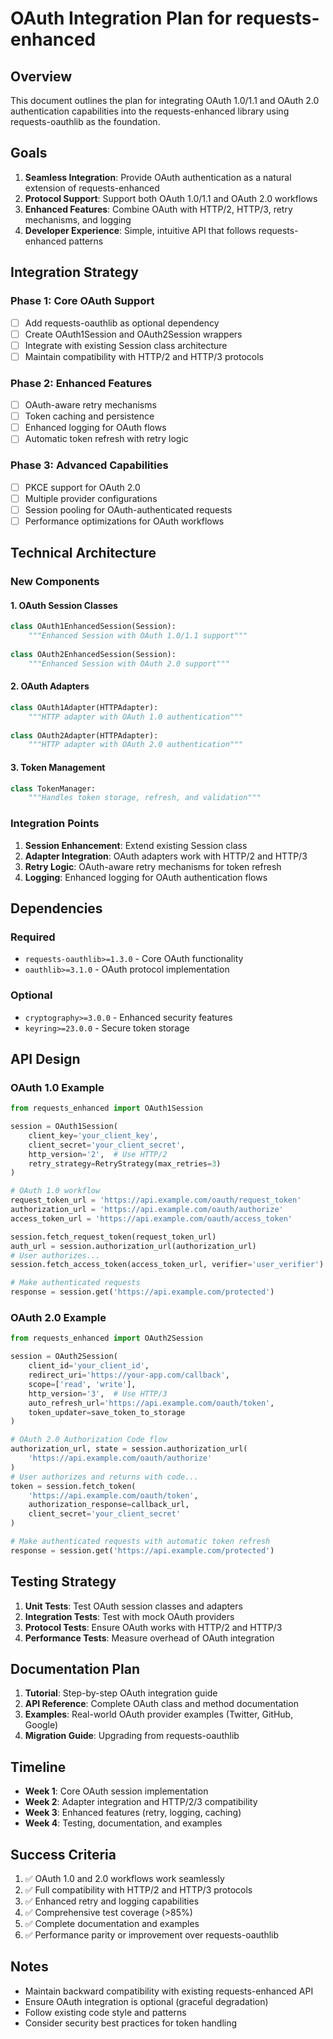 # OAuth Integration Plan for requests-enhanced

## Overview

This document outlines the plan for integrating OAuth 1.0/1.1 and OAuth 2.0 authentication capabilities into the requests-enhanced library using requests-oauthlib as the foundation.

## Goals

1. **Seamless Integration**: Provide OAuth authentication as a natural extension of requests-enhanced
2. **Protocol Support**: Support both OAuth 1.0/1.1 and OAuth 2.0 workflows
3. **Enhanced Features**: Combine OAuth with HTTP/2, HTTP/3, retry mechanisms, and logging
4. **Developer Experience**: Simple, intuitive API that follows requests-enhanced patterns

## Integration Strategy

### Phase 1: Core OAuth Support
- [ ] Add requests-oauthlib as optional dependency
- [ ] Create OAuth1Session and OAuth2Session wrappers
- [ ] Integrate with existing Session class architecture
- [ ] Maintain compatibility with HTTP/2 and HTTP/3 protocols

### Phase 2: Enhanced Features
- [ ] OAuth-aware retry mechanisms
- [ ] Token caching and persistence
- [ ] Enhanced logging for OAuth flows
- [ ] Automatic token refresh with retry logic

### Phase 3: Advanced Capabilities
- [ ] PKCE support for OAuth 2.0
- [ ] Multiple provider configurations
- [ ] Session pooling for OAuth-authenticated requests
- [ ] Performance optimizations for OAuth workflows

## Technical Architecture

### New Components

#### 1. OAuth Session Classes
```python
class OAuth1EnhancedSession(Session):
    """Enhanced Session with OAuth 1.0/1.1 support"""
    
class OAuth2EnhancedSession(Session):
    """Enhanced Session with OAuth 2.0 support"""
```

#### 2. OAuth Adapters
```python
class OAuth1Adapter(HTTPAdapter):
    """HTTP adapter with OAuth 1.0 authentication"""
    
class OAuth2Adapter(HTTPAdapter):
    """HTTP adapter with OAuth 2.0 authentication"""
```

#### 3. Token Management
```python
class TokenManager:
    """Handles token storage, refresh, and validation"""
```

### Integration Points

1. **Session Enhancement**: Extend existing Session class
2. **Adapter Integration**: OAuth adapters work with HTTP/2 and HTTP/3
3. **Retry Logic**: OAuth-aware retry mechanisms for token refresh
4. **Logging**: Enhanced logging for OAuth authentication flows

## Dependencies

### Required
- `requests-oauthlib>=1.3.0` - Core OAuth functionality
- `oauthlib>=3.1.0` - OAuth protocol implementation

### Optional
- `cryptography>=3.0.0` - Enhanced security features
- `keyring>=23.0.0` - Secure token storage

## API Design

### OAuth 1.0 Example
```python
from requests_enhanced import OAuth1Session

session = OAuth1Session(
    client_key='your_client_key',
    client_secret='your_client_secret',
    http_version='2',  # Use HTTP/2
    retry_strategy=RetryStrategy(max_retries=3)
)

# OAuth 1.0 workflow
request_token_url = 'https://api.example.com/oauth/request_token'
authorization_url = 'https://api.example.com/oauth/authorize'
access_token_url = 'https://api.example.com/oauth/access_token'

session.fetch_request_token(request_token_url)
auth_url = session.authorization_url(authorization_url)
# User authorizes...
session.fetch_access_token(access_token_url, verifier='user_verifier')

# Make authenticated requests
response = session.get('https://api.example.com/protected')
```

### OAuth 2.0 Example
```python
from requests_enhanced import OAuth2Session

session = OAuth2Session(
    client_id='your_client_id',
    redirect_uri='https://your-app.com/callback',
    scope=['read', 'write'],
    http_version='3',  # Use HTTP/3
    auto_refresh_url='https://api.example.com/oauth/token',
    token_updater=save_token_to_storage
)

# OAuth 2.0 Authorization Code flow
authorization_url, state = session.authorization_url(
    'https://api.example.com/oauth/authorize'
)
# User authorizes and returns with code...
token = session.fetch_token(
    'https://api.example.com/oauth/token',
    authorization_response=callback_url,
    client_secret='your_client_secret'
)

# Make authenticated requests with automatic token refresh
response = session.get('https://api.example.com/protected')
```

## Testing Strategy

1. **Unit Tests**: Test OAuth session classes and adapters
2. **Integration Tests**: Test with mock OAuth providers
3. **Protocol Tests**: Ensure OAuth works with HTTP/2 and HTTP/3
4. **Performance Tests**: Measure overhead of OAuth integration

## Documentation Plan

1. **Tutorial**: Step-by-step OAuth integration guide
2. **API Reference**: Complete OAuth class and method documentation
3. **Examples**: Real-world OAuth provider examples (Twitter, GitHub, Google)
4. **Migration Guide**: Upgrading from requests-oauthlib

## Timeline

- **Week 1**: Core OAuth session implementation
- **Week 2**: Adapter integration and HTTP/2/3 compatibility
- **Week 3**: Enhanced features (retry, logging, caching)
- **Week 4**: Testing, documentation, and examples

## Success Criteria

1. ✅ OAuth 1.0 and 2.0 workflows work seamlessly
2. ✅ Full compatibility with HTTP/2 and HTTP/3 protocols
3. ✅ Enhanced retry and logging capabilities
4. ✅ Comprehensive test coverage (>85%)
5. ✅ Complete documentation and examples
6. ✅ Performance parity or improvement over requests-oauthlib

## Notes

- Maintain backward compatibility with existing requests-enhanced API
- Ensure OAuth integration is optional (graceful degradation)
- Follow existing code style and patterns
- Consider security best practices for token handling
